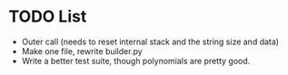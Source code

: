 # TODO List

- Outer call (needs to reset internal stack and the string size and data)
- Make one file, rewrite builder.py
- Write a better test suite, though polynomials are pretty good.

